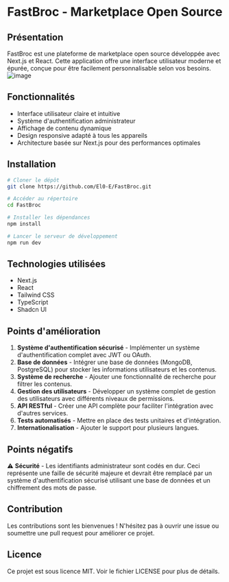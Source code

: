 # FastBroc - Marketplace Open Source

## Présentation

FastBroc est une plateforme de marketplace open source développée avec Next.js et React. Cette application offre une interface utilisateur moderne et épurée, conçue pour être facilement personnalisable selon vos besoins.
![image](https://github.com/user-attachments/assets/0969c686-7ff0-4229-8f08-5ccc910e0fd7)

## Fonctionnalités

- Interface utilisateur claire et intuitive
- Système d'authentification administrateur
- Affichage de contenu dynamique
- Design responsive adapté à tous les appareils
- Architecture basée sur Next.js pour des performances optimales

## Installation

```bash
# Cloner le dépôt
git clone https://github.com/El0-E/FastBroc.git

# Accéder au répertoire
cd FastBroc

# Installer les dépendances
npm install

# Lancer le serveur de développement
npm run dev
```

## Technologies utilisées

- Next.js
- React
- Tailwind CSS
- TypeScript
- Shadcn UI

## Points d'amélioration

1. **Système d'authentification sécurisé** - Implémenter un système d'authentification complet avec JWT ou OAuth.
2. **Base de données** - Intégrer une base de données (MongoDB, PostgreSQL) pour stocker les informations utilisateurs et les contenus.
3. **Système de recherche** - Ajouter une fonctionnalité de recherche pour filtrer les contenus.
4. **Gestion des utilisateurs** - Développer un système complet de gestion des utilisateurs avec différents niveaux de permissions.
5. **API RESTful** - Créer une API complète pour faciliter l'intégration avec d'autres services.
6. **Tests automatisés** - Mettre en place des tests unitaires et d'intégration.
7. **Internationalisation** - Ajouter le support pour plusieurs langues.

## Points négatifs

⚠️ **Sécurité** - Les identifiants administrateur sont codés en dur. Ceci représente une faille de sécurité majeure et devrait être remplacé par un système d'authentification sécurisé utilisant une base de données et un chiffrement des mots de passe.

## Contribution

Les contributions sont les bienvenues ! N'hésitez pas à ouvrir une issue ou soumettre une pull request pour améliorer ce projet.

## Licence

Ce projet est sous licence MIT. Voir le fichier LICENSE pour plus de détails.
